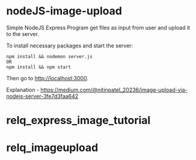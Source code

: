 # nodeJS-image-upload

Simple NodeJS Express Program get files as input from user and upload it to the server. 

To install necessary packages and start the server: 
    
    npm install && nodemon server.js
    OR
    npm install && npm start

Then go to [http://localhost:3000](http://localhost:3000). 

Explanation - https://medium.com/@nitinpatel_20236/image-upload-via-nodejs-server-3fe7d3faa642
# relq_express_image_tutorial
# relq_imageupload
